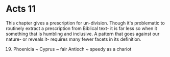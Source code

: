 # Acts 11


This chapter gives a prescription for un-division.
Though it's problematic to routinely extract a prescription from Biblical text- it is far less so when it something that is humbling and inclusive.
A pattern that goes against our nature- or reveals it- requires many fewer facets in its definition.


19) Phoenicia ~ 
    Cyprus ~ fair
    Antioch ~ speedy as a chariot

